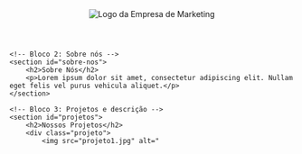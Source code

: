 <!DOCTYPE html>
<html lang="pt-br">
<head>
    <meta charset="UTF-8">
    <meta name="viewport" content="width=device-width, initial-scale=1.0">
    <link rel="stylesheet" href="styles.css"> <!-- Adicione um arquivo CSS externo para estilizar a página -->
    <title>Landing Page da Empresa de Marketing</title>
</head>
<body>
    <!-- Bloco 1: Logo animado -->
    <header>
        <div id="logo-container">
            <img id="logo" src="logo.png" alt="Logo da Empresa de Marketing">
        </div>
    </header>

    <!-- Bloco 2: Sobre nós -->
    <section id="sobre-nos">
        <h2>Sobre Nós</h2>
        <p>Lorem ipsum dolor sit amet, consectetur adipiscing elit. Nullam eget felis vel purus vehicula aliquet.</p>
    </section>

    <!-- Bloco 3: Projetos e descrição -->
    <section id="projetos">
        <h2>Nossos Projetos</h2>
        <div class="projeto">
            <img src="projeto1.jpg" alt="
